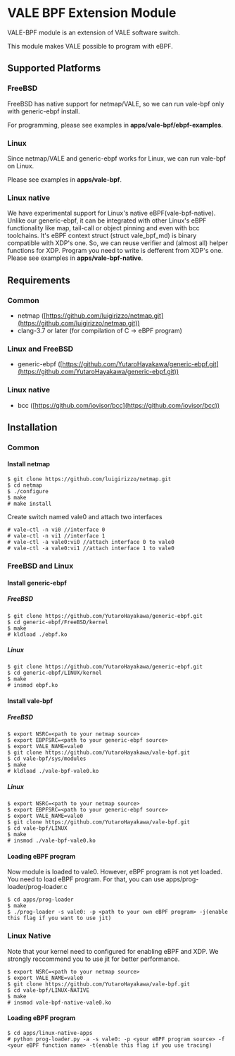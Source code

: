 # VALE BPF Extension Module
VALE-BPF module is an extension of VALE software switch.

This module makes VALE possible to program with eBPF.

## Supported Platforms
### FreeBSD
FreeBSD has native support for netmap/VALE, so we can run vale-bpf only with generic-ebpf install.

For programming, please see examples in **apps/vale-bpf/ebpf-examples**.

### Linux 
Since netmap/VALE and generic-ebpf works for Linux, we can run vale-bpf on Linux.

Please see examples in **apps/vale-bpf**.

### Linux native
We have experimental support for Linux's native eBPF(vale-bpf-native). Unlike our generic-ebpf, it can be integrated with
other Linux's eBPF functionality like map, tail-call or object pinning and even with bcc toolchains.
It's eBPF context struct (struct vale\_bpf\_md) is binary compatible with XDP's one. So, we can reuse
verifier and (almost all) helper functions for XDP. Program you need to write is defferent from XDP's one. Please see examples in **apps/vale-bpf-native**.

## Requirements

### Common
- netmap ([https://github.com/luigirizzo/netmap.git](https://github.com/luigirizzo/netmap.git))
- clang-3.7 or later (for compilation of C -> eBPF program)

### Linux and FreeBSD
- generic-ebpf ([https://github.com/YutaroHayakawa/generic-ebpf.git](https://github.com/YutaroHayakawa/generic-ebpf.git))

### Linux native
- bcc ([https://github.com/iovisor/bcc](https://github.com/iovisor/bcc))



## Installation

### Common
#### Install netmap

```
$ git clone https://github.com/luigirizzo/netmap.git
$ cd netmap
$ ./configure
$ make
# make install
```

Create switch named vale0 and attach two interfaces

```
# vale-ctl -n vi0 //interface 0
# vale-ctl -n vi1 //interface 1
# vale-ctl -a vale0:vi0 //attach interface 0 to vale0
# vale-ctl -a vale0:vi1 //attach interface 1 to vale0
```

### FreeBSD and Linux
#### Install generic-ebpf

##### FreeBSD

```
$ git clone https://github.com/YutaroHayakawa/generic-ebpf.git
$ cd generic-ebpf/FreeBSD/kernel
$ make
# kldload ./ebpf.ko
```

##### Linux

```
$ git clone https://github.com/YutaroHayakawa/generic-ebpf.git
$ cd generic-ebpf/LINUX/kernel
$ make
# insmod ebpf.ko
```

#### Install vale-bpf

##### FreeBSD

```
$ export NSRC=<path to your netmap source>
$ export EBPFSRC=<path to your generic-ebpf source>
$ export VALE_NAME=vale0
$ git clone https://github.com/YutaroHayakawa/vale-bpf.git
$ cd vale-bpf/sys/modules
$ make
# kldload ./vale-bpf-vale0.ko
```

##### Linux
```
$ export NSRC=<path to your netmap source>
$ export EBPFSRC=<path to your generic-ebpf source>
$ export VALE_NAME=vale0
$ git clone https://github.com/YutaroHayakawa/vale-bpf.git
$ cd vale-bpf/LINUX
$ make
# insmod ./vale-bpf-vale0.ko
```

#### Loading eBPF program
Now module is loaded to vale0. However, eBPF program is not yet loaded.
You need to load eBPF program. For that, you can use apps/prog-loader/prog-loader.c

```
$ cd apps/prog-loader
$ make
$ ./prog-loader -s vale0: -p <path to your own eBPF program> -j(enable this flag if you want to use jit)
```

### Linux Native

Note that your kernel need to configured for enabling eBPF and XDP. We strongly reccommend you to use jit for better performance.

```
$ export NSRC=<path to your netmap source>
$ export VALE_NAME=vale0
$ git clone https://github.com/YutaroHayakawa/vale-bpf.git
$ cd vale-bpf/LINUX-NATIVE
$ make
# insmod vale-bpf-native-vale0.ko
```

#### Loading eBPF program

```
$ cd apps/linux-native-apps
# python prog-loader.py -a -s vale0: -p <your eBPF program source> -f <your eBPF function name> -t(enable this flag if you use tracing)
```

